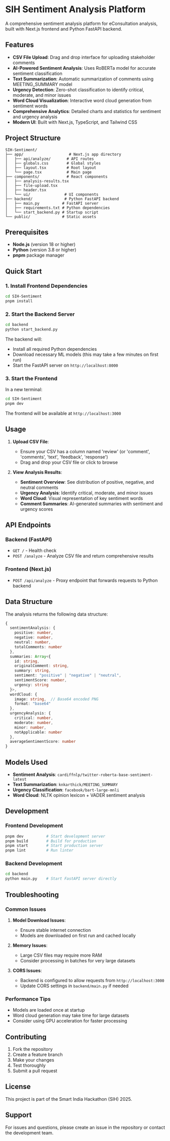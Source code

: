 # SIH Sentiment Analysis Platform

A comprehensive sentiment analysis platform for eConsultation analysis, built with Next.js frontend and Python FastAPI backend.

## Features

- **CSV File Upload**: Drag and drop interface for uploading stakeholder comments
- **AI-Powered Sentiment Analysis**: Uses RoBERTa model for accurate sentiment classification
- **Text Summarization**: Automatic summarization of comments using MEETING_SUMMARY model
- **Urgency Detection**: Zero-shot classification to identify critical, moderate, and minor issues
- **Word Cloud Visualization**: Interactive word cloud generation from sentiment words
- **Comprehensive Analytics**: Detailed charts and statistics for sentiment and urgency analysis
- **Modern UI**: Built with Next.js, TypeScript, and Tailwind CSS

## Project Structure

```
SIH-Sentiment/
├── app/                    # Next.js app directory
│   ├── api/analyze/       # API routes
│   ├── globals.css        # Global styles
│   ├── layout.tsx         # Root layout
│   └── page.tsx           # Main page
├── components/            # React components
│   ├── analysis-results.tsx
│   ├── file-upload.tsx
│   ├── header.tsx
│   └── ui/               # UI components
├── backend/              # Python FastAPI backend
│   ├── main.py          # FastAPI server
│   ├── requirements.txt # Python dependencies
│   └── start_backend.py # Startup script
└── public/              # Static assets
```

## Prerequisites

- **Node.js** (version 18 or higher)
- **Python** (version 3.8 or higher)
- **pnpm** package manager

## Quick Start

### 1. Install Frontend Dependencies

```bash
cd SIH-Sentiment
pnpm install
```

### 2. Start the Backend Server

```bash
cd backend
python start_backend.py
```

The backend will:
- Install all required Python dependencies
- Download necessary ML models (this may take a few minutes on first run)
- Start the FastAPI server on `http://localhost:8000`

### 3. Start the Frontend

In a new terminal:

```bash
cd SIH-Sentiment
pnpm dev
```

The frontend will be available at `http://localhost:3000`

## Usage

1. **Upload CSV File**: 
   - Ensure your CSV has a column named 'review' (or 'comment', 'comments', 'text', 'feedback', 'response')
   - Drag and drop your CSV file or click to browse

2. **View Analysis Results**:
   - **Sentiment Overview**: See distribution of positive, negative, and neutral comments
   - **Urgency Analysis**: Identify critical, moderate, and minor issues
   - **Word Cloud**: Visual representation of key sentiment words
   - **Comment Summaries**: AI-generated summaries with sentiment and urgency scores

## API Endpoints

### Backend (FastAPI)

- `GET /` - Health check
- `POST /analyze` - Analyze CSV file and return comprehensive results

### Frontend (Next.js)

- `POST /api/analyze` - Proxy endpoint that forwards requests to Python backend

## Data Structure

The analysis returns the following data structure:

```typescript
{
  sentimentAnalysis: {
    positive: number,
    negative: number,
    neutral: number,
    totalComments: number
  },
  summaries: Array<{
    id: string,
    originalComment: string,
    summary: string,
    sentiment: "positive" | "negative" | "neutral",
    sentimentScore: number,
    urgency: string
  }>,
  wordCloud: {
    image: string,  // Base64 encoded PNG
    format: "base64"
  },
  urgencyAnalysis: {
    critical: number,
    moderate: number,
    minor: number,
    notApplicable: number
  },
  averageSentimentScore: number
}
```

## Models Used

- **Sentiment Analysis**: `cardiffnlp/twitter-roberta-base-sentiment-latest`
- **Text Summarization**: `knkarthick/MEETING_SUMMARY`
- **Urgency Classification**: `facebook/bart-large-mnli`
- **Word Cloud**: NLTK opinion lexicon + VADER sentiment analysis

## Development

### Frontend Development

```bash
pnpm dev          # Start development server
pnpm build        # Build for production
pnpm start        # Start production server
pnpm lint         # Run linter
```

### Backend Development

```bash
cd backend
python main.py    # Start FastAPI server directly
```

## Troubleshooting

### Common Issues

1. **Model Download Issues**: 
   - Ensure stable internet connection
   - Models are downloaded on first run and cached locally

2. **Memory Issues**:
   - Large CSV files may require more RAM
   - Consider processing in batches for very large datasets

3. **CORS Issues**:
   - Backend is configured to allow requests from `http://localhost:3000`
   - Update CORS settings in `backend/main.py` if needed

### Performance Tips

- Models are loaded once at startup
- Word cloud generation may take time for large datasets
- Consider using GPU acceleration for faster processing

## Contributing

1. Fork the repository
2. Create a feature branch
3. Make your changes
4. Test thoroughly
5. Submit a pull request

## License

This project is part of the Smart India Hackathon (SIH) 2025.

## Support

For issues and questions, please create an issue in the repository or contact the development team.
